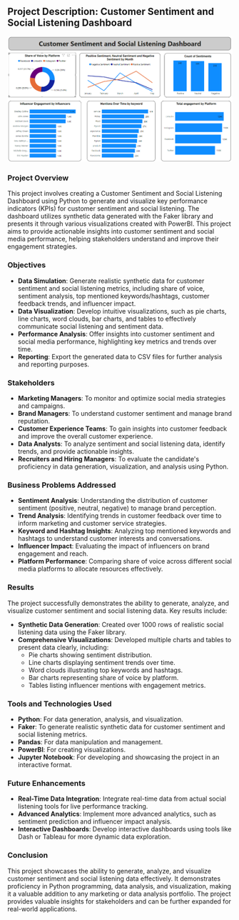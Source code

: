 ## Project Description: Customer Sentiment and Social Listening Dashboard
![CustomerSentiment Dashboard](screen.png)
### Project Overview

This project involves creating a Customer Sentiment and Social Listening Dashboard using Python to generate and visualize key performance indicators (KPIs) for customer sentiment and social listening. The dashboard utilizes synthetic data generated with the Faker library and presents it through various visualizations created with PowerBI. This project aims to provide actionable insights into customer sentiment and social media performance, helping stakeholders understand and improve their engagement strategies.

### Objectives

- **Data Simulation**: Generate realistic synthetic data for customer sentiment and social listening metrics, including share of voice, sentiment analysis, top mentioned keywords/hashtags, customer feedback trends, and influencer impact.
- **Data Visualization**: Develop intuitive visualizations, such as pie charts, line charts, word clouds, bar charts, and tables to effectively communicate social listening and sentiment data.
- **Performance Analysis**: Offer insights into customer sentiment and social media performance, highlighting key metrics and trends over time.
- **Reporting**: Export the generated data to CSV files for further analysis and reporting purposes.

### Stakeholders

- **Marketing Managers**: To monitor and optimize social media strategies and campaigns.
- **Brand Managers**: To understand customer sentiment and manage brand reputation.
- **Customer Experience Teams**: To gain insights into customer feedback and improve the overall customer experience.
- **Data Analysts**: To analyze sentiment and social listening data, identify trends, and provide actionable insights.
- **Recruiters and Hiring Managers**: To evaluate the candidate's proficiency in data generation, visualization, and analysis using Python.

### Business Problems Addressed

- **Sentiment Analysis**: Understanding the distribution of customer sentiment (positive, neutral, negative) to manage brand perception.
- **Trend Analysis**: Identifying trends in customer feedback over time to inform marketing and customer service strategies.
- **Keyword and Hashtag Insights**: Analyzing top mentioned keywords and hashtags to understand customer interests and conversations.
- **Influencer Impact**: Evaluating the impact of influencers on brand engagement and reach.
- **Platform Performance**: Comparing share of voice across different social media platforms to allocate resources effectively.

### Results

The project successfully demonstrates the ability to generate, analyze, and visualize customer sentiment and social listening data. Key results include:

- **Synthetic Data Generation**: Created over 1000 rows of realistic social listening data using the Faker library.
- **Comprehensive Visualizations**: Developed multiple charts and tables to present data clearly, including:
  - Pie charts showing sentiment distribution.
  - Line charts displaying sentiment trends over time.
  - Word clouds illustrating top keywords and hashtags.
  - Bar charts representing share of voice by platform.
  - Tables listing influencer mentions with engagement metrics.


### Tools and Technologies Used

- **Python**: For data generation, analysis, and visualization.
- **Faker**: To generate realistic synthetic data for customer sentiment and social listening metrics.
- **Pandas**: For data manipulation and management.
- **PowerBI**: For creating visualizations.
- **Jupyter Notebook**: For developing and showcasing the project in an interactive format.

### Future Enhancements

- **Real-Time Data Integration**: Integrate real-time data from actual social listening tools for live performance tracking.
- **Advanced Analytics**: Implement more advanced analytics, such as sentiment prediction and influencer impact analysis.
- **Interactive Dashboards**: Develop interactive dashboards using tools like Dash or Tableau for more dynamic data exploration.

### Conclusion

This project showcases the ability to generate, analyze, and visualize customer sentiment and social listening data effectively. It demonstrates proficiency in Python programming, data analysis, and visualization, making it a valuable addition to any marketing or data analysis portfolio. The project provides valuable insights for stakeholders and can be further expanded for real-world applications.

